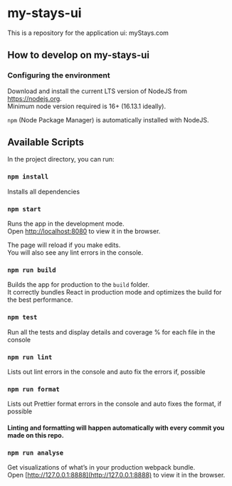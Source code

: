 # my-stays-ui
This is a repository for the application ui: myStays.com

## How to develop on my-stays-ui

### Configuring the environment

Download and install the current LTS version of NodeJS from https://nodejs.org.
\
Minimum node version required is 16+ (16.13.1 ideally).

`npm` (Node Package Manager) is automatically installed with NodeJS.

## Available Scripts

In the project directory, you can run:

### `npm install`

Installs all dependencies

### `npm start`

Runs the app in the development mode.\
Open [http://localhost:8080](http://localhost:8080) to view it in the browser.

The page will reload if you make edits.\
You will also see any lint errors in the console.

### `npm run build`

Builds the app for production to the `build` folder.\
It correctly bundles React in production mode and optimizes the build for the best performance.

### `npm test`

Run all the tests and display details and coverage % for each file in the console

### `npm run lint`

Lists out lint errors in the console and auto fix the errors if, possible

### `npm run format`

Lists out Prettier format errors in the console and auto fixes the format, if possible

#### Linting and formatting will happen automatically with every commit you made on this repo.

### `npm run analyse`

Get visualizations of what’s in your production webpack bundle.\
Open [http://127.0.0.1:8888](http://127.0.0.1:8888) to view it in the browser.


